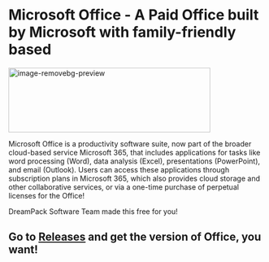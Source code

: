 # Microsoft Office - A Paid Office built by Microsoft with family-friendly based
<img width="397" height="127" alt="image-removebg-preview" src="https://github.com/user-attachments/assets/cda070cf-08de-4514-9126-75e84cab4fc1" />

Microsoft Office is a productivity software suite, now part of the broader cloud-based service Microsoft 365, that includes applications for tasks like word processing (Word), data analysis (Excel), presentations (PowerPoint), and email (Outlook). Users can access these applications through subscription plans in Microsoft 365, which also provides cloud storage and other collaborative services, or via a one-time purchase of perpetual licenses for the Office!

DreamPack Software Team made this free for you!
## Go to [Releases](https://github.com/DreamPack-Software/Microsoft.Office/releases/) and get the version of Office, you want!
